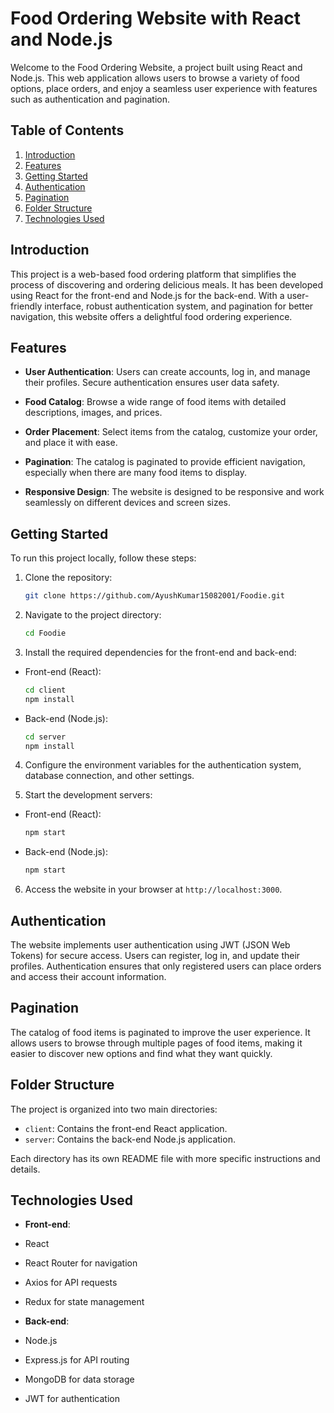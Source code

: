 # Food Ordering Website with React and Node.js

Welcome to the Food Ordering Website, a project built using React and Node.js. This web application allows users to browse a variety of food options, place orders, and enjoy a seamless user experience with features such as authentication and pagination.

## Table of Contents

1. [Introduction](#introduction)
2. [Features](#features)
3. [Getting Started](#getting-started)
4. [Authentication](#authentication)
5. [Pagination](#pagination)
6. [Folder Structure](#folder-structure)
7. [Technologies Used](#technologies-used)

## Introduction

This project is a web-based food ordering platform that simplifies the process of discovering and ordering delicious meals. It has been developed using React for the front-end and Node.js for the back-end. With a user-friendly interface, robust authentication system, and pagination for better navigation, this website offers a delightful food ordering experience.

## Features

- **User Authentication**: Users can create accounts, log in, and manage their profiles. Secure authentication ensures user data safety.

- **Food Catalog**: Browse a wide range of food items with detailed descriptions, images, and prices.

- **Order Placement**: Select items from the catalog, customize your order, and place it with ease.

- **Pagination**: The catalog is paginated to provide efficient navigation, especially when there are many food items to display.

- **Responsive Design**: The website is designed to be responsive and work seamlessly on different devices and screen sizes.

## Getting Started

To run this project locally, follow these steps:

1. Clone the repository:

    ```bash
    git clone https://github.com/AyushKumar15082001/Foodie.git
    ```
  
2. Navigate to the project directory:

   ```bash
   cd Foodie
   ```
   
3. Install the required dependencies for the front-end and back-end:

- Front-end (React):

  ```bash
  cd client
  npm install
  ```

- Back-end (Node.js):

  ```bash
  cd server
  npm install
  ```

4. Configure the environment variables for the authentication system, database connection, and other settings.

5. Start the development servers:

- Front-end (React):

  ```bash
  npm start
  ```

- Back-end (Node.js):

  ```bash
  npm start
  ```

6. Access the website in your browser at `http://localhost:3000`.

## Authentication

The website implements user authentication using JWT (JSON Web Tokens) for secure access. Users can register, log in, and update their profiles. Authentication ensures that only registered users can place orders and access their account information.

## Pagination

The catalog of food items is paginated to improve the user experience. It allows users to browse through multiple pages of food items, making it easier to discover new options and find what they want quickly.

## Folder Structure

The project is organized into two main directories:

- `client`: Contains the front-end React application.
- `server`: Contains the back-end Node.js application.

Each directory has its own README file with more specific instructions and details.

## Technologies Used

- **Front-end**:
- React
- React Router for navigation
- Axios for API requests
- Redux for state management

- **Back-end**:
- Node.js
- Express.js for API routing
- MongoDB for data storage
- JWT for authentication
